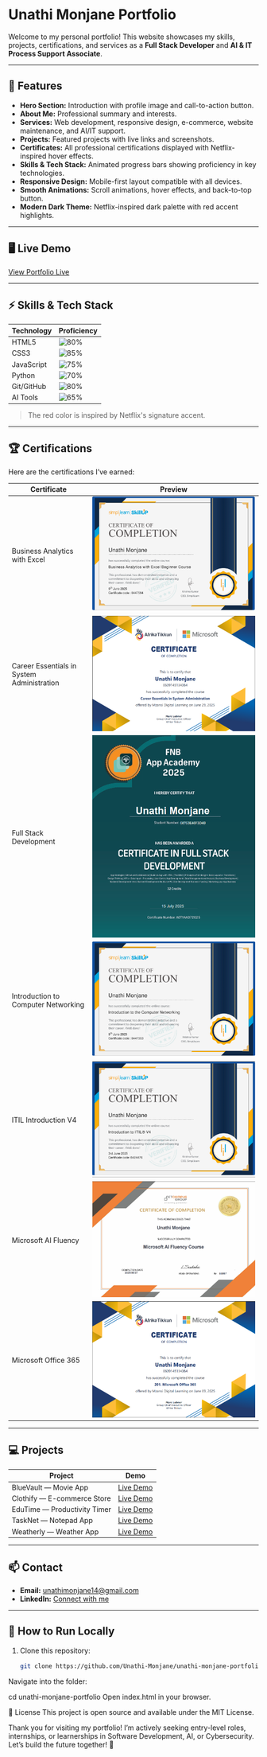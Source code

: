 # Unathi Monjane Portfolio

Welcome to my personal portfolio! This website showcases my skills, projects, certifications, and services as a **Full Stack Developer** and **AI & IT Process Support Associate**.

---

## 🌟 Features

- **Hero Section:** Introduction with profile image and call-to-action button.  
- **About Me:** Professional summary and interests.  
- **Services:** Web development, responsive design, e-commerce, website maintenance, and AI/IT support.  
- **Projects:** Featured projects with live links and screenshots.  
- **Certificates:** All professional certifications displayed with Netflix-inspired hover effects.  
- **Skills & Tech Stack:** Animated progress bars showing proficiency in key technologies.  
- **Responsive Design:** Mobile-first layout compatible with all devices.  
- **Smooth Animations:** Scroll animations, hover effects, and back-to-top button.  
- **Modern Dark Theme:** Netflix-inspired dark palette with red accent highlights.

---

## 🖥️ Live Demo

[View Portfolio Live](https://Unathi-Monjane.github.io/unathi-monjane-portfolio)  

---

## ⚡ Skills & Tech Stack

| Technology | Proficiency |
|------------|-------------|
| HTML5      | ![80%](https://progress-bar.dev/80/?title=HTML5&color=E50914) |
| CSS3       | ![85%](https://progress-bar.dev/85/?title=CSS3&color=E50914) |
| JavaScript | ![75%](https://progress-bar.dev/75/?title=JS&color=E50914) |
| Python     | ![70%](https://progress-bar.dev/70/?title=Python&color=E50914) |
| Git/GitHub | ![80%](https://progress-bar.dev/80/?title=Git&color=E50914) |
| AI Tools   | ![65%](https://progress-bar.dev/65/?title=AI&color=E50914) |

> The red color is inspired by Netflix's signature accent.

---

## 🏆 Certifications

Here are the certifications I’ve earned:

| Certificate | Preview |
|-------------|---------|
| Business Analytics with Excel | ![Excel](images/cert-business-analytics.png) |
| Career Essentials in System Administration | ![SysAdmin](images/cert-career-essentials.png) |
| Full Stack Development | ![FullStack](images/cert-full-stack.png) |
| Introduction to Computer Networking | ![Networking](images/cert-networking.png) |
| ITIL Introduction V4 | ![ITIL](images/cert-itil.png) |
| Microsoft AI Fluency | ![AI](images/cert-microsoft-ai.png) |
| Microsoft Office 365 | ![Office](images/cert-office365.png) |

---

## 💻 Projects

| Project | Demo |
|---------|------|
| BlueVault — Movie App | [Live Demo](https://unathi-monjane.github.io/bluevault) |
| Clothify — E-commerce Store | [Live Demo](https://unathi-monjane.github.io/clothify) |
| EduTime — Productivity Timer | [Live Demo](https://unathi-monjane.github.io/edutime) |
| TaskNet — Notepad App | [Live Demo](https://unathi-monjane.github.io/tasknet) |
| Weatherly — Weather App | [Live Demo](https://unathi-monjane.github.io/weatherly) |

---

## 📫 Contact

- **Email:** unathimonjane14@gmail.com  
- **LinkedIn:** [Connect with me](https://www.linkedin.com/in/unathi-monjane-832a38240)  

---

## 🚀 How to Run Locally

1. Clone this repository:  
   ```bash
   git clone https://github.com/Unathi-Monjane/unathi-monjane-portfolio.git
Navigate into the folder:


cd unathi-monjane-portfolio
Open index.html in your browser.

🖤 License
This project is open source and available under the MIT License.

Thank you for visiting my portfolio!
I’m actively seeking entry-level roles, internships, or learnerships in Software Development, AI, or Cybersecurity.
Let’s build the future together! 🚀



